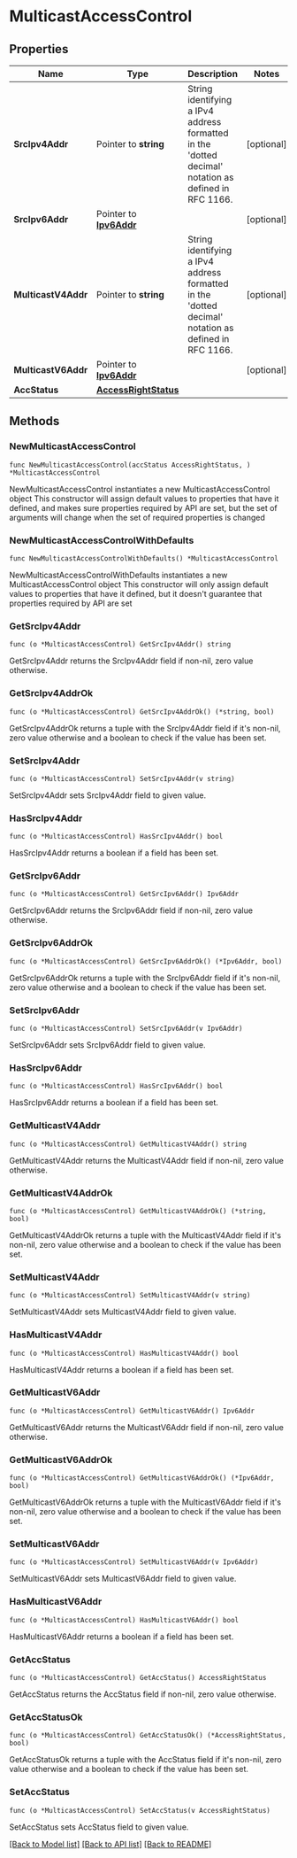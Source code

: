 # MulticastAccessControl

## Properties

Name | Type | Description | Notes
------------ | ------------- | ------------- | -------------
**SrcIpv4Addr** | Pointer to **string** | String identifying a IPv4 address formatted in the &#39;dotted decimal&#39; notation as defined in RFC 1166.  | [optional] 
**SrcIpv6Addr** | Pointer to [**Ipv6Addr**](Ipv6Addr.md) |  | [optional] 
**MulticastV4Addr** | Pointer to **string** | String identifying a IPv4 address formatted in the &#39;dotted decimal&#39; notation as defined in RFC 1166.  | [optional] 
**MulticastV6Addr** | Pointer to [**Ipv6Addr**](Ipv6Addr.md) |  | [optional] 
**AccStatus** | [**AccessRightStatus**](AccessRightStatus.md) |  | 

## Methods

### NewMulticastAccessControl

`func NewMulticastAccessControl(accStatus AccessRightStatus, ) *MulticastAccessControl`

NewMulticastAccessControl instantiates a new MulticastAccessControl object
This constructor will assign default values to properties that have it defined,
and makes sure properties required by API are set, but the set of arguments
will change when the set of required properties is changed

### NewMulticastAccessControlWithDefaults

`func NewMulticastAccessControlWithDefaults() *MulticastAccessControl`

NewMulticastAccessControlWithDefaults instantiates a new MulticastAccessControl object
This constructor will only assign default values to properties that have it defined,
but it doesn't guarantee that properties required by API are set

### GetSrcIpv4Addr

`func (o *MulticastAccessControl) GetSrcIpv4Addr() string`

GetSrcIpv4Addr returns the SrcIpv4Addr field if non-nil, zero value otherwise.

### GetSrcIpv4AddrOk

`func (o *MulticastAccessControl) GetSrcIpv4AddrOk() (*string, bool)`

GetSrcIpv4AddrOk returns a tuple with the SrcIpv4Addr field if it's non-nil, zero value otherwise
and a boolean to check if the value has been set.

### SetSrcIpv4Addr

`func (o *MulticastAccessControl) SetSrcIpv4Addr(v string)`

SetSrcIpv4Addr sets SrcIpv4Addr field to given value.

### HasSrcIpv4Addr

`func (o *MulticastAccessControl) HasSrcIpv4Addr() bool`

HasSrcIpv4Addr returns a boolean if a field has been set.

### GetSrcIpv6Addr

`func (o *MulticastAccessControl) GetSrcIpv6Addr() Ipv6Addr`

GetSrcIpv6Addr returns the SrcIpv6Addr field if non-nil, zero value otherwise.

### GetSrcIpv6AddrOk

`func (o *MulticastAccessControl) GetSrcIpv6AddrOk() (*Ipv6Addr, bool)`

GetSrcIpv6AddrOk returns a tuple with the SrcIpv6Addr field if it's non-nil, zero value otherwise
and a boolean to check if the value has been set.

### SetSrcIpv6Addr

`func (o *MulticastAccessControl) SetSrcIpv6Addr(v Ipv6Addr)`

SetSrcIpv6Addr sets SrcIpv6Addr field to given value.

### HasSrcIpv6Addr

`func (o *MulticastAccessControl) HasSrcIpv6Addr() bool`

HasSrcIpv6Addr returns a boolean if a field has been set.

### GetMulticastV4Addr

`func (o *MulticastAccessControl) GetMulticastV4Addr() string`

GetMulticastV4Addr returns the MulticastV4Addr field if non-nil, zero value otherwise.

### GetMulticastV4AddrOk

`func (o *MulticastAccessControl) GetMulticastV4AddrOk() (*string, bool)`

GetMulticastV4AddrOk returns a tuple with the MulticastV4Addr field if it's non-nil, zero value otherwise
and a boolean to check if the value has been set.

### SetMulticastV4Addr

`func (o *MulticastAccessControl) SetMulticastV4Addr(v string)`

SetMulticastV4Addr sets MulticastV4Addr field to given value.

### HasMulticastV4Addr

`func (o *MulticastAccessControl) HasMulticastV4Addr() bool`

HasMulticastV4Addr returns a boolean if a field has been set.

### GetMulticastV6Addr

`func (o *MulticastAccessControl) GetMulticastV6Addr() Ipv6Addr`

GetMulticastV6Addr returns the MulticastV6Addr field if non-nil, zero value otherwise.

### GetMulticastV6AddrOk

`func (o *MulticastAccessControl) GetMulticastV6AddrOk() (*Ipv6Addr, bool)`

GetMulticastV6AddrOk returns a tuple with the MulticastV6Addr field if it's non-nil, zero value otherwise
and a boolean to check if the value has been set.

### SetMulticastV6Addr

`func (o *MulticastAccessControl) SetMulticastV6Addr(v Ipv6Addr)`

SetMulticastV6Addr sets MulticastV6Addr field to given value.

### HasMulticastV6Addr

`func (o *MulticastAccessControl) HasMulticastV6Addr() bool`

HasMulticastV6Addr returns a boolean if a field has been set.

### GetAccStatus

`func (o *MulticastAccessControl) GetAccStatus() AccessRightStatus`

GetAccStatus returns the AccStatus field if non-nil, zero value otherwise.

### GetAccStatusOk

`func (o *MulticastAccessControl) GetAccStatusOk() (*AccessRightStatus, bool)`

GetAccStatusOk returns a tuple with the AccStatus field if it's non-nil, zero value otherwise
and a boolean to check if the value has been set.

### SetAccStatus

`func (o *MulticastAccessControl) SetAccStatus(v AccessRightStatus)`

SetAccStatus sets AccStatus field to given value.



[[Back to Model list]](../README.md#documentation-for-models) [[Back to API list]](../README.md#documentation-for-api-endpoints) [[Back to README]](../README.md)


